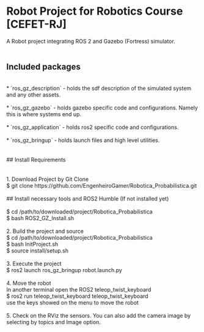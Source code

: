 # Robot Project for Robotics Course [CEFET-RJ]<br />
A Robot project integrating ROS 2 and Gazebo (Fortress) simulator.<br />
<br />
## Included packages<br />
<br />
* `ros_gz_description` - holds the sdf description of the simulated system and any other assets.<br />
<br />
* `ros_gz_gazebo` - holds gazebo specific code and configurations. Namely this is where systems end up.<br />
<br />
* `ros_gz_application` - holds ros2 specific code and configurations.<br />
<br />
* `ros_gz_bringup` - holds launch files and high level utilities.<br />
<br />
<br />
## Install Requirements<br />
<br /><br />
1. Download Project by Git Clone<br />
    $ git clone https://github.com/EngenheiroGamer/Robotica_Probabilistica.git<br />
<br />
## Install necessary tools and ROS2 Humble (If not installed yet)<br />
<br />
    $ cd /path/to/downloaded/project/Robotica_Probabilistica<br />
    $ bash ROS2_GZ_Install.sh <br />
<br />
2. Build the project and source<br />
    $ cd /path/to/downloaded/project/Robotica_Probabilistica<br />
    $ bash InitProject.sh<br />
    $ source install/setup.sh<br /> 
<br />
3. Execute the project<br />
    $ ros2 launch ros_gz_bringup robot.launch.py<br />
<br />
4. Move the robot<br />
    In another terminal open the ROS2 teleop_twist_keyboard<br />
    $ ros2 run teleop_twist_keyboard teleop_twist_keyboard<br />
    use the keys showed on the menu to move the robot<br />
<br />
5. Check on the RViz the sensors. You can also add the camera image by selecting by topics and Image option. <br />